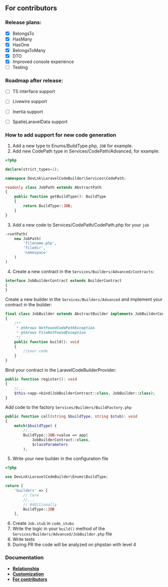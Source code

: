 ## For contributors

### Release plans:
- [x] BelongsTo
- [x] HasMany
- [x] HasOne
- [x] BelongsToMany
- [x] DTO
- [x] Improved console experience
- [ ] Testing

### Roadmap after release:
- [ ] TS interface support
- [ ] Livewire support
- [ ] Inertia support
- [ ] SpatieLaravelData support


### How to add support for new code generation
1. Add a new type to Enums/BuildType.php, `JOB` for example.
2. Add new CodePath type in Services/CodePath/Advanced, for example: 
```php
<?php

declare(strict_types=1);

namespace DevLnk\LaravelCodeBuilder\Services\CodePath;

readonly class JobPath extends AbstractPath
{
    public function getBuildType(): BuildType
    {
        return BuildType::JOB;
    }
}
```
3. Add a new code to Services/CodePath/CodePath.php for your `job`
```php
->setPath(
    new JobPath(
        'filename.php',
        'filedir',
        'namespace'
    )
)
```
4. Create a new contract in the `Services/Builders/Advanced/Contracts`:
```php
interface JobBuilderContract extends BuilderContract
{
}
```
Create a new builder in the `Services/Builders/Advanced` and implement your contract in the builder:
```php
final class JobBuilder extends AbstractBuilder implements JobBuilderContract
{
    /**
     * @throws NotFoundCodePathException
     * @throws FileNotFoundException
     */
    public function build(): void
    {
        //your code
    }
}
```
Bind your contract in the LaravelCodeBuilderProvider:
```php
public function register(): void
{
    //...
    $this->app->bind(JobBuilderContract::class, JobBuilder::class);
}
```

Add code to the factory `Services/Builders/BuildFactory.php`
```php
public function call(string $buildType, string $stub): void
{
    match($buildType) {
        //...
        BuildType::JOB->value => app(
            JobBuilderContract::class,
            $classParameters
        ),
```
5. Write your new builder in the configuration file
```php
<?php

use DevLnk\LaravelCodeBuilder\Enums\BuildType;

return [
    'builders' => [
        // Core
        //...
        // Additionally
        BuildType::JOB
    ],
```
6. Create `Job.stub` in `code_stubs`
7. Write the logic in your `build()` method of the `Services/Builders/Advanced/JobBuilder.php` file
8. Write tests
9. During PR the code will be analyzed on phpstan with level 4
### Documentation
- **[Relationship](https://github.com/dev-lnk/laravel-code-builder/blob/master/docs/relationship.md)**
- **[Customization](https://github.com/dev-lnk/laravel-code-builder/blob/master/docs/customization.md)**
- **[For contributors](https://github.com/dev-lnk/laravel-code-builder/blob/master/docs/for_contributors.md)**